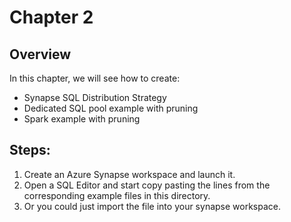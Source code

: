 # Chapter 2

## Overview
In this chapter, we will see how to create: 

* Synapse SQL Distribution Strategy
* Dedicated SQL pool example with pruning
* Spark example with pruning


## Steps:
1. Create an Azure Synapse workspace and launch it.
2. Open a SQL Editor and start copy pasting the lines from the corresponding example files in this directory.
3. Or you could just import the file into your synapse workspace.







